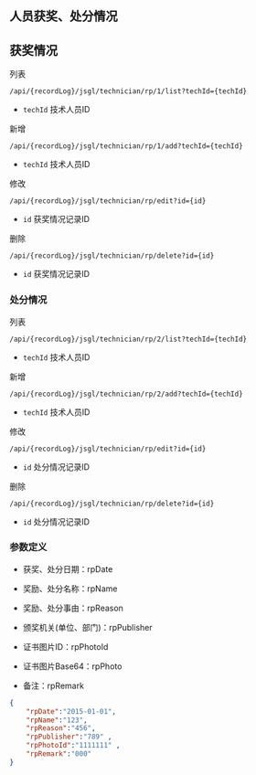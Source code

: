 ## 人员获奖、处分情况

## 获奖情况

列表 

```
/api/{recordLog}/jsgl/technician/rp/1/list?techId={techId}
```

* `techId` 技术人员ID 

新增 

```
/api/{recordLog}/jsgl/technician/rp/1/add?techId={techId}
```

* `techId` 技术人员ID 

修改 

```
/api/{recordLog}/jsgl/technician/rp/edit?id={id}
```

* `id` 获奖情况记录ID

删除 

```
/api/{recordLog}/jsgl/technician/rp/delete?id={id}
```

* `id` 获奖情况记录ID

### 处分情况

列表

```
/api/{recordLog}/jsgl/technician/rp/2/list?techId={techId}
```

* `techId` 技术人员ID

新增 

```
/api/{recordLog}/jsgl/technician/rp/2/add?techId={techId}
```

* `techId` 技术人员ID

修改 

```
/api/{recordLog}/jsgl/technician/rp/edit?id={id}
```

* `id` 处分情况记录ID

删除 

```
/api/{recordLog}/jsgl/technician/rp/delete?id={id}
```

* `id` 处分情况记录ID

### 参数定义

* 获奖、处分日期：rpDate

* 奖励、处分名称：rpName

* 奖励、处分事由：rpReason

* 颁奖机关(单位、部门)：rpPublisher

* 证书图片ID：rpPhotoId

* 证书图片Base64：rpPhoto

* 备注：rpRemark

```json
{
 	"rpDate":"2015-01-01",
    "rpName":"123",
    "rpReason":"456",
    "rpPublisher":"789" ,
    "rpPhotoId":"1111111" ,
    "rpRemark":"000"
}
```

